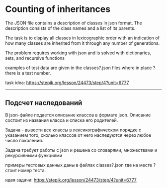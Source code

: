 # Counting of inheritances

The JSON file contains a description of classes in json format. The description consists of the class names and a list of its parents.

The task is to display all classes in lexicographic order with an indication of how many classes are inherited from it through any number of generations.

The problem requires working with json and is solved with dictionaries, sets, and recursive functions

examples of test data are given in the classes?.json files where in place ? there is a test number.

task idea: https://stepik.org/lesson/24473/step/4?unit=6777

______________

## Подсчет наследований

В json-файле подается описание классов в формате json. Описание состоит из названия класса и списка его родителей.

Задача - вывести все классы в лексикографическом порядке с указанием того, сколько классов от него наследуются через любое число поколений.

Задача требует работы с json и решена со словарями, множествами и рекурсивными функциями

примеры тестовых данных даны в файлах classes?.json где на месте ? стоит номер теста.

идея задачи: https://stepik.org/lesson/24473/step/4?unit=6777
